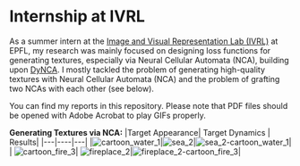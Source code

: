 # Internship at IVRL

As a summer intern at the [Image and Visual Representation Lab (IVRL)](https://www.epfl.ch/labs/ivrl/) at EPFL, my research was mainly focused on designing loss functions for generating textures, especially via Neural Cellular Automata (NCA), building upon [DyNCA](https://dynca.github.io/). I mostly tackled the problem of generating high-quality textures with Neural Cellular Automata (NCA) and the problem of grafting two NCAs with each other (see below).

You can find my reports in this repository. Please note that PDF files should be opened with Adobe Acrobat to play GIFs properly.

**Generating Textures via NCA:**
|Target Appearance| Target Dynamics | Results|
|---|----|---|
|![cartoon_water_1](https://github.com/a80-abbasi/NCA-project/assets/59168104/aad6ca2f-b707-4323-be05-bf33ed130795)|![sea_2](https://github.com/a80-abbasi/NCA-project/assets/59168104/9ebaafd6-f205-425a-ba85-8eb4a4e3c339)|![sea_2-cartoon_water_1](https://github.com/a80-abbasi/NCA-project/assets/59168104/5f3e9ec3-0ed9-42f0-be20-5d5045e69cb8)|
| ![cartoon_fire_3](https://github.com/a80-abbasi/NCA-project/assets/59168104/393520e2-61f1-43ae-9989-82c89b35dd35)| ![fireplace_2](https://github.com/a80-abbasi/NCA-project/assets/59168104/e6dc5573-d034-4f30-a323-80f21ea36802)|![fireplace_2-cartoon_fire_3](https://github.com/a80-abbasi/NCA-project/assets/59168104/520a6d45-0604-40d6-930f-67cacd0bb34e)|
